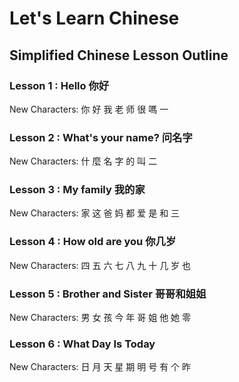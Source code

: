 # Let's Learn Chinese

## Simplified Chinese Lesson Outline

### Lesson 1 : Hello 你好
New Characters: 你 好 我 老 师 很 嗎 一

### Lesson 2 : What's your name? 问名字
New Characters: 什 麼 名 字 的 叫 二

### Lesson 3 : My family 我的家
New Characters: 家 这 爸 妈 都 爱 是 和 三

### Lesson 4 : How old are you 你几岁
New Characters: 四 五 六 七 八 九 十 几 岁 也

### Lesson 5 : Brother and Sister 哥哥和姐姐
New Characters: 男 女 孩 今 年 哥 姐 他 她 零

### Lesson 6 : What Day Is Today 
New Characters: 日 月 天 星 期 明 号 有 个 昨